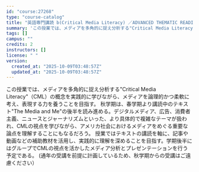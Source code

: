 ```yaml
---
id: "course:27268"
type: "course-catalog"
title: "英語専門講読 b(Critical Media Literacy) ／ADVANCED THEMATIC READING (B)"
summary: 'この授業では、メディアを多角的に捉え分析する"Critical Media Literacy"（CML）の概念を実践的に学びながら、メディアを論理的かつ柔軟に考え、表現する力を養うことを目指す。 秋学期は、春学期より講読中のテキスト"The…'
tags: []
campus: ""
credits: 2
instructors: []
license: " "
version:
  created_at: "2025-10-09T03:48:57Z"
  updated_at: "2025-10-09T03:48:57Z"
---
```


この授業では、メディアを多角的に捉え分析する"Critical Media Literacy"（CML）の概念を実践的に学びながら、メディアを論理的かつ柔軟に考え、表現する力を養うことを目指す。 秋学期は、春学期より講読中のテキスト"The Media and Me"の後半を読み進める。デジタルメディア、広告、消費者主義、ニュースとジャーナリズムといった、より具体的で複雑なテーマが扱われ、CMLの視点を学びながら、アメリカ社会におけるメディアをめぐる重要な論点を理解することにもなるだろう。 授業ではテキストの講読を軸に、記事や動画などの補助教材を活用し、実践的に理解を深めることを目指す。学期後半にはグループでCMLの視点を活かしたメディア分析とプレゼンテーションを行う予定である。 (通年の受講を前提に計画しているため、秋学期からの受講はご遠慮ください）
